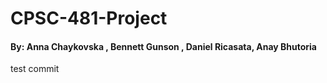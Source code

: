 # CPSC-481-Project
#### By: Anna Chaykovska , Bennett Gunson , Daniel Ricasata, Anay Bhutoria 
test commit
